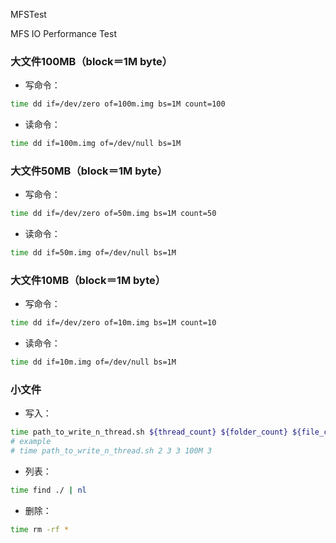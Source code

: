 MFSTest

MFS IO Performance Test

### 大文件100MB（block＝1M byte）

* 写命令：

```bash
time dd if=/dev/zero of=100m.img bs=1M count=100
```

* 读命令：

```bash
time dd if=100m.img of=/dev/null bs=1M
```

### 大文件50MB（block＝1M byte）

* 写命令：

```bash
time dd if=/dev/zero of=50m.img bs=1M count=50
```

* 读命令：

```bash
time dd if=50m.img of=/dev/null bs=1M
```

### 大文件10MB（block＝1M byte）

* 写命令：

```bash
time dd if=/dev/zero of=10m.img bs=1M count=10
```

* 读命令：

```bash
time dd if=10m.img of=/dev/null bs=1M
```

### 小文件

* 写入：

```bash
time path_to_write_n_thread.sh ${thread_count} ${folder_count} ${file_count_per_folder} ${block_size} ${block_count}
# example
# time path_to_write_n_thread.sh 2 3 3 100M 3
```

* 列表：

```bash
time find ./ | nl
```

* 删除：

```bash
time rm -rf *
```
